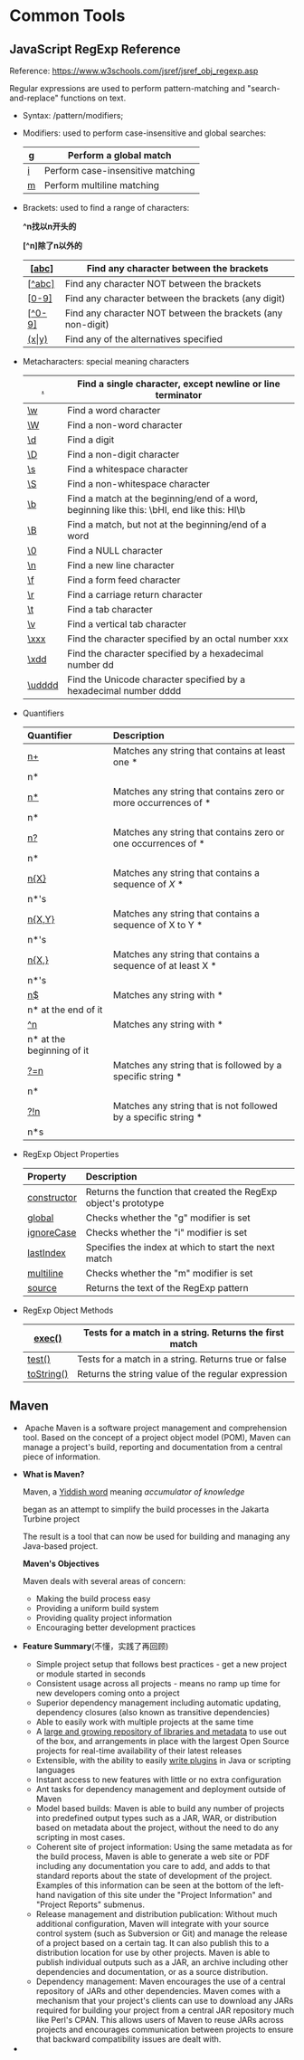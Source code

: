 # Common Tools

## JavaScript RegExp Reference

Reference: https://www.w3schools.com/jsref/jsref_obj_regexp.asp

Regular expressions are used to perform pattern-matching and "search-and-replace" functions on text.

- Syntax: /pattern/modifiers;

- Modifiers: used to perform case-insensitive and global searches:

  | [g](https://www.w3schools.com/jsref/jsref_regexp_g.asp) | Perform a global match            |
  | ------------------------------------------------------- | --------------------------------- |
  | [i](https://www.w3schools.com/jsref/jsref_regexp_i.asp) | Perform case-insensitive matching |
  | [m](https://www.w3schools.com/jsref/jsref_regexp_m.asp) | Perform multiline matching        |

- Brackets: used to find a range of characters:

  **^n找以n开头的**

  **[^n]除了n以外的**

  | [[abc\]](https://www.w3schools.com/jsref/jsref_regexp_charset.asp) | Find any character between the brackets                     |
  | ------------------------------------------------------------ | ----------------------------------------------------------- |
  | [[^abc\]](https://www.w3schools.com/jsref/jsref_regexp_charset_not.asp) | Find any character NOT between the brackets                 |
  | [[0-9\]](https://www.w3schools.com/jsref/jsref_regexp_0-9.asp) | Find any character between the brackets (any digit)         |
  | [[^0-9\]](https://www.w3schools.com/jsref/jsref_regexp_not_0-9.asp) | Find any character NOT between the brackets (any non-digit) |
  | [(x\|y)](https://www.w3schools.com/jsref/jsref_regexp_xy.asp) | Find any of the alternatives specified                      |

- Metacharacters: special meaning characters

  | [.](https://www.w3schools.com/jsref/jsref_regexp_dot.asp)    | Find a single character, except newline or line terminator   |
  | ------------------------------------------------------------ | ------------------------------------------------------------ |
  | [\w](https://www.w3schools.com/jsref/jsref_regexp_wordchar.asp) | Find a word character                                        |
  | [\W](https://www.w3schools.com/jsref/jsref_regexp_wordchar_non.asp) | Find a non-word character                                    |
  | [\d](https://www.w3schools.com/jsref/jsref_regexp_digit.asp) | Find a digit                                                 |
  | [\D](https://www.w3schools.com/jsref/jsref_regexp_digit_non.asp) | Find a non-digit character                                   |
  | [\s](https://www.w3schools.com/jsref/jsref_regexp_whitespace.asp) | Find a whitespace character                                  |
  | [\S](https://www.w3schools.com/jsref/jsref_regexp_whitespace_non.asp) | Find a non-whitespace character                              |
  | [\b](https://www.w3schools.com/jsref/jsref_regexp_begin.asp) | Find a match at the beginning/end of a word, beginning like this: \bHI, end like this: HI\b |
  | [\B](https://www.w3schools.com/jsref/jsref_regexp_begin_not.asp) | Find a match, but not at the beginning/end of a word         |
  | [\0](https://www.w3schools.com/jsref/jsref_regexp_nul.asp)   | Find a NULL character                                        |
  | [\n](https://www.w3schools.com/jsref/jsref_regexp_newline.asp) | Find a new line character                                    |
  | [\f](https://www.w3schools.com/jsref/jsref_regexp_formfeed.asp) | Find a form feed character                                   |
  | [\r](https://www.w3schools.com/jsref/jsref_regexp_carriagereturn.asp) | Find a carriage return character                             |
  | [\t](https://www.w3schools.com/jsref/jsref_regexp_tab.asp)   | Find a tab character                                         |
  | [\v](https://www.w3schools.com/jsref/jsref_regexp_vtab.asp)  | Find a vertical tab character                                |
  | [\xxx](https://www.w3schools.com/jsref/jsref_regexp_octal.asp) | Find the character specified by an octal number xxx          |
  | [\xdd](https://www.w3schools.com/jsref/jsref_regexp_hex.asp) | Find the character specified by a hexadecimal number dd      |
  | [\udddd](https://www.w3schools.com/jsref/jsref_regexp_unicode_hex.asp) | Find the Unicode character specified by a hexadecimal number dddd |

- Quantifiers

  | Quantifier                                                   | Description                                                  |
    | :----------------------------------------------------------- | :----------------------------------------------------------- |
  | [n+](https://www.w3schools.com/jsref/jsref_regexp_onemore.asp) | Matches any string that contains at least one *
  n*            |
  | [n*](https://www.w3schools.com/jsref/jsref_regexp_zeromore.asp) | Matches any string that contains zero or more occurrences of *
  n* |
  | [n?](https://www.w3schools.com/jsref/jsref_regexp_zeroone.asp) | Matches any string that contains zero or one occurrences of *
  n* |
  | [n{X}](https://www.w3schools.com/jsref/jsref_regexp_nx.asp)  | Matches any string that contains a sequence of *X* *
  n*'s     |
  | [n{X,Y}](https://www.w3schools.com/jsref/jsref_regexp_nxy.asp) | Matches any string that contains a sequence of X to Y *
  n*'s  |
  | [n{X,}](https://www.w3schools.com/jsref/jsref_regexp_nxcomma.asp) | Matches any string that contains a sequence of at least X *
  n*'s |
  | [n$](https://www.w3schools.com/jsref/jsref_regexp_ndollar.asp) | Matches any string with *
  n* at the end of it                 |
  | [^n](https://www.w3schools.com/jsref/jsref_regexp_ncaret.asp) | Matches any string with *
  n* at the beginning of it           |
  | [?=n](https://www.w3schools.com/jsref/jsref_regexp_nfollow.asp) | Matches any string that is followed by a specific string *
  n* |
  | [?!n](https://www.w3schools.com/jsref/jsref_regexp_nfollow_not.asp) | Matches any string that is not followed by a specific string *
  n*s |

- RegExp Object Properties

  | Property                                                     | Description                                                  |
  | :----------------------------------------------------------- | :----------------------------------------------------------- |
  | [constructor](https://www.w3schools.com/jsref/jsref_regexp_constructor.asp) | Returns the function that created the RegExp object's prototype |
  | [global](https://www.w3schools.com/jsref/jsref_regexp_global.asp) | Checks whether the "g" modifier is set                       |
  | [ignoreCase](https://www.w3schools.com/jsref/jsref_regexp_ignorecase.asp) | Checks whether the "i" modifier is set                       |
  | [lastIndex](https://www.w3schools.com/jsref/jsref_regexp_lastindex.asp) | Specifies the index at which to start the next match         |
  | [multiline](https://www.w3schools.com/jsref/jsref_regexp_multiline.asp) | Checks whether the "m" modifier is set                       |
  | [source](https://www.w3schools.com/jsref/jsref_regexp_source.asp) | Returns the text of the RegExp pattern                       |

- RegExp Object Methods

  | [exec()](https://www.w3schools.com/jsref/jsref_regexp_exec.asp) | Tests for a match in a string. Returns the first match |
  | ------------------------------------------------------------ | ------------------------------------------------------ |
  | [test()](https://www.w3schools.com/jsref/jsref_regexp_test.asp) | Tests for a match in a string. Returns true or false   |
  | [toString()](https://www.w3schools.com/jsref/jsref_regexp_tostring.asp) | Returns the string value of the regular expression     |

## Maven

- ​	Apache Maven is a software project management and comprehension tool. Based on the concept of a project object model (POM), Maven can manage a project's build, reporting and documentation from a central piece of information.

- **What is Maven?**

  Maven, a [Yiddish word](https://en.wikipedia.org/wiki/Maven) meaning *accumulator of knowledge*

  began as an attempt to simplify the build processes in the Jakarta Turbine project

  The result is a tool that can now be used for building and managing any Java-based project. 

  **Maven's Objectives**

   Maven deals with several areas of concern:

  - Making the build process easy
  - Providing a uniform build system
  - Providing quality project information
  - Encouraging better development practices

- **Feature Summary**(不懂，实践了再回顾)
  - Simple project setup that follows best practices - get a new project or module started in seconds
  - Consistent usage across all projects - means no ramp up time for new developers coming onto a project
  - Superior dependency management including automatic updating, dependency closures (also known as transitive dependencies)
  - Able to easily work with multiple projects at the same time
  - A [large and growing repository of libraries and metadata](https://maven.apache.org/repository/) to use out of the box, and arrangements in place with the largest Open Source projects for real-time availability of their latest releases
  - Extensible, with the ability to easily [write plugins](https://maven.apache.org/plugin-developers/) in Java or scripting languages
  - Instant access to new features with little or no extra configuration
  - Ant tasks for dependency management and deployment outside of Maven
  - Model based builds: Maven is able to build any number of projects into predefined output types such as a JAR, WAR, or distribution based on metadata about the project, without the need to do any scripting in most cases.
  - Coherent site of project information: Using the same metadata as for the build process, Maven is able to generate a web site or PDF including any documentation you care to add, and adds to that standard reports about the state of development of the project. Examples of this information can be seen at the bottom of the left-hand navigation of this site under the "Project Information" and "Project Reports" submenus.
  - Release management and distribution publication: Without much additional configuration, Maven will integrate with your source control system (such as Subversion or Git) and manage the release of a project based on a certain tag. It can also publish this to a distribution location for use by other projects. Maven is able to publish individual outputs such as a JAR, an archive including other dependencies and documentation, or as a source distribution.
  - Dependency management: Maven encourages the use of a central repository of JARs and other dependencies. Maven comes with a mechanism that your project's clients can use to download any JARs required for building your project from a central JAR repository much like Perl's CPAN. This allows users of Maven to reuse JARs across projects and encourages communication between projects to ensure that backward compatibility issues are dealt with.

- 